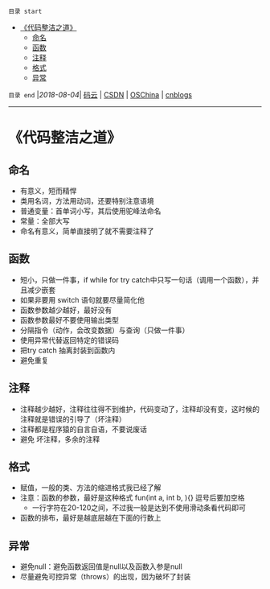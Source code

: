 `目录 start`
 
- [《代码整洁之道》](#《代码整洁之道》)
    - [命名](#命名)
    - [函数](#函数)
    - [注释](#注释)
    - [格式](#格式)
    - [异常](#异常)

`目录 end` |_2018-08-04_| [码云](https://gitee.com/gin9) | [CSDN](http://blog.csdn.net/kcp606) | [OSChina](https://my.oschina.net/kcp1104) | [cnblogs](http://www.cnblogs.com/kuangcp)
****************************************
# 《代码整洁之道》
			
## 命名
- 有意义，短而精悍
- 类用名词，方法用动词，还要特别注意语境
- 普通变量：首单词小写，其后使用驼峰法命名
- 常量：全部大写
- 命名有意义，简单直接明了就不需要注释了
	
## 函数
- 短小，只做一件事，if while for try catch中只写一句话（调用一个函数），并且减少嵌套
- 如果非要用 switch 语句就要尽量简化他
- 函数参数越少越好，最好没有
- 函数参数最好不要使用输出类型
- 分隔指令（动作，会改变数据）与查询（只做一件事）
- 使用异常代替返回特定的错误码
- 把try catch 抽离封装到函数内
- 避免重复
	
## 注释
- 注释越少越好，注释往往得不到维护，代码变动了，注释却没有变，这时候的注释就是错误的引导了（坏注释）
- 注释都是程序猿的自言自语，不要说废话
- 避免 坏注释，多余的注释

## 格式
- 赋值，一般的类、方法的缩进格式我已经了解
- 注意：函数的参数，最好是这种格式 fun(int a, int b, ){} 逗号后要加空格
    - 一行字符在20-120之间，不过我一般是达到不使用滑动条看代码即可
- 函数的排布，最好是越底层越在下面的行数上

## 异常
- 避免null：避免函数返回值是null以及函数入参是null
- 尽量避免可控异常（throws）的出现，因为破坏了封装
	
